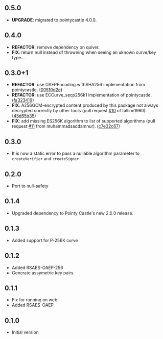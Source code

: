 ## 0.5.0
  -   **UPGRADE**: migrated to pointycastle 4.0.0.

## 0.4.0
  -   **REFACTOR**: remove dependency on quiver.
  -   **FIX**: return null instead of throwning when seeing an uknown curve/key type...  

## 0.3.0+1

 - **REFACTOR**: use OAEPEncoding.withSHA256 implementation from pointycastle. ([00510d2e](https://github.com/appsup-dart/crypto_keys/commit/00510d2e3df5b24541230832c162f06c571cd18c))
 - **REFACTOR**: use ECCurve_secp256k1 implementation of pointycastle. ([fa323419](https://github.com/appsup-dart/crypto_keys/commit/fa323419ee9b8512707b7903a43a86d3dca89e70))
 - **FIX**: A256GCM-encrypted content produced by this package not always decrypted correctly by other tools (pull request [#10](https://github.com/appsup-dart/crypto_keys/issues/10) of tallinn1960). ([45d65b35](https://github.com/appsup-dart/crypto_keys/commit/45d65b357e7bf313b64f25cb80bd23c9d9d682e2))
 - **FIX**: add missing ES256K algorithm to list of supported algorithms (pull request [#11](https://github.com/appsup-dart/crypto_keys/issues/11) from muhammadsaddamnur). ([c7e32c67](https://github.com/appsup-dart/crypto_keys/commit/c7e32c67b92953e30a1b791f4572c5d70567b75a))


## 0.3.0

- It is now a static error to pass a nullable algorithm parameter to `createVerifier` and `createSigner`

## 0.2.0

- Port to null-safety

## 0.1.4

- Upgraded dependency to Pointy Castle's new 2.0.0 release.

## 0.1.3

- Added support for P-256K curve

## 0.1.2

- Added RSAES-OAEP-256
- Generate assymetric key pairs

## 0.1.1

- Fix for running on web
- Added RSAES-OAEP 

## 0.1.0

- Initial version
